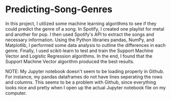 # Predicting-Song-Genres
In this project, I utilized some machine learning algorithms to see if they could predict the genre of a song. In Spotify, I created one playlist for metal and another for pop. I then used Spotify's API to extract the songs and necessary information. Using the Python libraries pandas, NumPy, and Matplotlib, I performed some data analysis to outline the differences in each genre. Finally, I used scikit-learn to test and train the Support Machine Vector and Logistic Regression algorithms. In the end, I found that the Support Machine Vector algorithm produced the best results.

NOTE: My Jupyter notebook doesn't seem to be loading properly in Github. For instance, my pandas dataframes do not have lines seperating the rows and columns. This seems to be a problem with Github, since everything looks nice and pretty when I open up the actual Jupyter notebook file on my computer.
